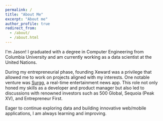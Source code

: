 ```yaml
---
permalink: /
title: "About Me"
excerpt: "About me"
author_profile: true
redirect_from: 
  - /about/
  - /about.html
---
```


<link rel="stylesheet" href="https://www.gstatic.com/dialogflow-console/fast/df-messenger/prod/v1/themes/df-messenger-default.css">
<script src="https://www.gstatic.com/dialogflow-console/fast/df-messenger/prod/v1/df-messenger.js"></script>
<df-messenger
  project-id="personalchatbot-425002"
  agent-id="4b402d74-2990-4bb7-becc-795e971f3316"
  language-code="en"
  max-query-length="-1">
  <df-messenger-chat-bubble
   chat-title="Jason's AI Assistant">
  </df-messenger-chat-bubble>
</df-messenger>
<style>
  df-messenger {
    z-index: 9999;
    position: fixed;
    --df-messenger-chat-bubble-icon-size: 48px;
    --df-messenger-chat-bubble-background: #1a1a1a;
    --df-messenger-chat-bubble-icon-color: #ffffff;
    --df-messenger-titlebar-background: #1e1e1e;
    --df-messenger-titlebar-font-color: #ffffff;
    --df-messenger-font-family: "Segoe UI", Arial, sans-serif;
    --df-messenger-chat-background: #2b2b2b;
    --df-messenger-message-user-background: #6c63ff;
    --df-messenger-message-bot-background: #3c3c3c;
    --df-messenger-message-bot-font-color: #ffffff;
    --df-messenger-input-background: #1e1e1e;
    --df-messenger-send-icon-color: #6c63ff;
    --df-messenger-send-icon-color-active: #ffffff;
    --df-messenger-chat-window-height: 50vh;
    --df-messenger-font-size: 16px;
    --df-messenger-line-height: 1.4;
    --df-messenger-button-border-radius: 24px;
    --df-messenger-input-border-radius: 24px;
    --df-messenger-font-weight-normal: 400;
    --df-messenger-font-weight-bold: 600;
    --df-messenger-button-hover-background: #4b4b4b;
    --df-messenger-button-text-color: #ffffff;
    --df-messenger-close-button-size: 32px;
    --df-messenger-close-button-color: #ffffff;
    bottom: 16px;
    right: 16px;
  }
</style>

<div class="about-page-aboutme">
  <p>I'm Jason! I graduated with a degree in Computer Engineering from Columbia University and am currently working as a data scientist at the United Nations.

  <p>During my entrepreneurial phase, founding Xeward was a privilege that allowed me to work on projects aligned with my interests. One notable venture was <a href="https://nyweekly.com/tech/surgg-real-time-video-coverage-of-trending-google-searches-bringing-you-breaking-news-before-it-hits-the-headlines/">Surgg</a>, a real-time entertainment news app. This role not only honed my skills as a developer and product manager but also led to discussions with renowned investors such as 500 Global, Sequoia (Peak XV), and Entrepreneur First.
  
  <p>Eager to continue exploring data and building innovative web/mobile applications, I am always learning and improving.</p>

<!-- </div> -->

